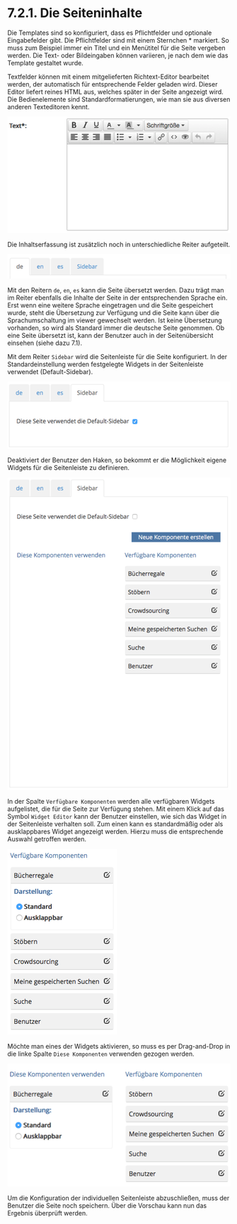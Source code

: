 # 7.2.1. Die Seiteninhalte

Die Templates sind so konfiguriert, dass es Pflichtfelder und optionale Eingabefelder gibt. Die Pflichtfelder sind mit einem Sternchen \* markiert. So muss zum Beispiel immer ein Titel und ein Menütitel für die Seite vergeben werden. Die Text- oder Bildeingaben können variieren, je nach dem wie das Template gestaltet wurde.

Textfelder können mit einem mitgelieferten Richtext-Editor bearbeitet werden, der automatisch für entsprechende Felder geladen wird. Dieser Editor liefert reines HTML aus, welches später in der Seite angezeigt wird. Die Bedienelemente sind Standardformatierungen, wie man sie aus diversen anderen Texteditoren kennt.

![](../../.gitbook/assets/richtexteditor.png)

Die Inhaltserfassung ist zusätzlich noch in unterschiedliche Reiter aufgeteilt.  


![](../../.gitbook/assets/inhaltserfassungstabs.png)

Mit den Reitern `de`, `en`, `es` kann die Seite übersetzt werden. Dazu trägt man im Reiter ebenfalls die Inhalte der Seite in der entsprechenden Sprache ein. Erst wenn eine weitere Sprache eingetragen und die Seite gespeichert wurde, steht die Übersetzung zur Verfügung und die Seite kann über die Sprachumschaltung im viewer gewechselt werden. Ist keine Übersetzung vorhanden, so wird als Standard immer die deutsche Seite genommen. Ob eine Seite übersetzt ist, kann der Benutzer auch in der Seitenübersicht einsehen \(siehe dazu 7.1\).

Mit dem Reiter `Sidebar` wird die Seitenleiste für die Seite konfiguriert. In der Standardeinstellung werden festgelegte Widgets in der Seitenleiste verwendet \(Default-Sidebar\).

![](../../.gitbook/assets/default-sidebar.png)

Deaktiviert der Benutzer den Haken, so bekommt er die Möglichkeit eigene Widgets für die Seitenleiste zu definieren.  


![](../../.gitbook/assets/custom-sidebar.png)

In der Spalte `Verfügbare Komponenten` werden alle verfügbaren Widgets aufgelistet, die für die Seite zur Verfügung stehen. Mit einem Klick auf das Symbol `Widget Editor` kann der Benutzer einstellen, wie sich das Widget in der Seitenleiste verhalten soll. Zum einen kann es standardmäßig oder als ausklappbares Widget angezeigt werden. Hierzu muss die entsprechende Auswahl getroffen werden.

![](../../.gitbook/assets/widget-editor-1.png)

Möchte man eines der Widgets aktivieren, so muss es per Drag-and-Drop in die linke Spalte `Diese Komponenten` verwenden gezogen werden.  


![](../../.gitbook/assets/aktiviertes-widget-1.png)

Um die Konfiguration der individuellen Seitenleiste abzuschließen, muss der Benutzer die Seite noch speichern. Über die Vorschau kann nun das Ergebnis überprüft werden.  


